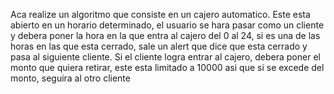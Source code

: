 Aca realize un algoritmo que consiste en un cajero automatico. Este esta abierto en un horario determinado, el usuario se hara pasar como un cliente y debera poner la hora en la que entra al cajero del 0 al 24, si es una de las horas en las que esta cerrado, sale un alert que dice que esta cerrado y pasa al siguiente cliente. Si el cliente logra entrar al cajero, debera poner el monto que quiera retirar, este esta limitado a 10000 asi que si se excede del monto, seguira al otro cliente